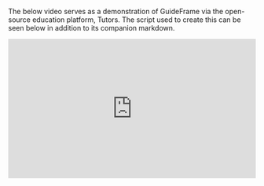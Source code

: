 The below video serves as a demonstration of GuideFrame via the open-source education platform, Tutors. The script used to create this can be seen below in addition to its companion markdown.

<div style="padding-bottom:56.25%; position:relative; display:block; width: 100%">
  <iframe width="100%" height="100%"
    src="https://www.youtube.com/embed/Hq5pKuotsac?si=nryPLkZiRFdQFv0j"
    frameborder="0" allowfullscreen="" style="position:absolute; top:0; left: 0">
  </iframe>
</div>